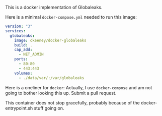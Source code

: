 This is a docker implementation of Globaleaks.

Here is a minimal `docker-compose.yml` needed to run this image:

```yaml
version: "3"
services:
  globaleaks:
    image: ckeeney/docker-globaleaks
    build: .
    cap_add:
      - NET_ADMIN
    ports:
      - 80:80
      - 443:443
    volumes:
      - ./data/var/:/var/globaleaks

``` 

Here is a oneliner for `docker`:  Actually, I use `docker-compose` and am not going to bother looking this up.  Submit a pull request.

This container does not stop gracefully, probably because of the docker-entrypoint.sh stuff going on. 
